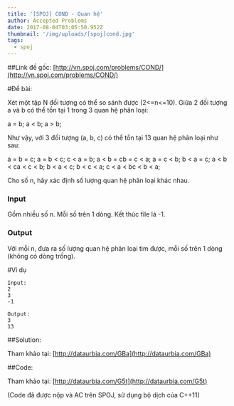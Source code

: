 ```yaml
---
title: '[SPOJ] COND - Quan hệ'
author: Accepted Problems
date: 2017-08-04T03:05:50.952Z
thumbnail: '/img/uploads/[spoj]cond.jpg'
tags:
  - spoj
---
```

##Link đề gốc: 
[http://vn.spoj.com/problems/COND/](http://vn.spoj.com/problems/COND/)

#Đề bài:

Xét một tập N đối tượng có thể so sánh được \(2&lt;=n&lt;=10\). Giữa 2 đối tượng a và b có thể tồn tại 1 trong 3 quan hệ phân loại:

a = b; a &lt; b; a &gt; b;

Như vậy, với 3 đối tượng \(a, b, c\) có thể tồn tại 13 quan hệ phân loại như sau:

a = b = c; a = b &lt; c; c &lt; a = b; a &lt; b = cb = c &lt; a; a = c &lt; b; b &lt; a = c; a &lt; b &lt; ca &lt; c &lt; b; b &lt; a &lt; c; b &lt; c &lt; a; c &lt; a &lt; bc &lt; b &lt; a;

Cho số n, hãy xác định số lượng quan hệ phân loại khác nhau.

### Input

Gồm nhiều số n. Mỗi số trên 1 dòng. Kết thúc file là -1.

### Output

Với mỗi n, đưa ra số lượng quan hệ phân loại tìm được, mỗi số trên 1 dòng \(không có dòng trống\).

#Ví dụ

```
Input:
2
3
-1
```

```
Output:
3
13
```

##Solution: 

Tham khảo tại: [http://dataurbia.com/GBa](http://dataurbia.com/GBa)

##Code: 

Tham khảo tại: [http://dataurbia.com/G5t](http://dataurbia.com/G5t)

(Code đã được nộp và AC trên SPOJ, sử dụng bộ dịch của C++11)

